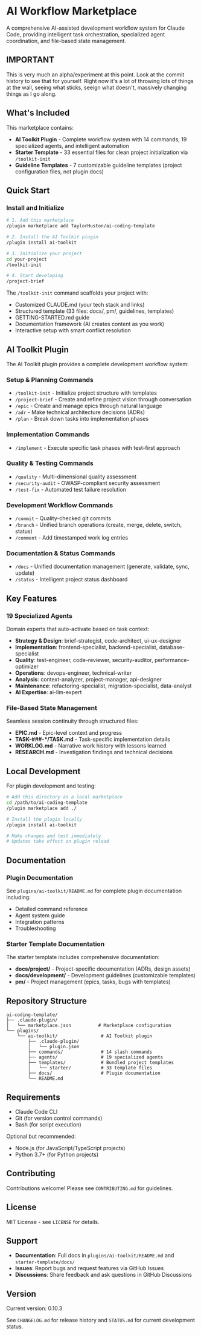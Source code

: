 # AI Workflow Marketplace

A comprehensive AI-assisted development workflow system for Claude Code, providing intelligent task orchestration, specialized agent coordination, and file-based state management.

## IMPORTANT
This is very much an alpha/experiment at this point. Look at the commit history to see that for yourself. Right now it's a lot of throwing lots of things at the wall, seeing what sticks, seeign what doesn't, massively changing things as I go along.

## What's Included

This marketplace contains:

- **AI Toolkit Plugin** - Complete workflow system with 14 commands, 19 specialized agents, and intelligent automation
- **Starter Template** - 33 essential files for clean project initialization via `/toolkit-init`
- **Guideline Templates** - 7 customizable guideline templates (project configuration files, not plugin docs)

## Quick Start

### Install and Initialize

```bash
# 1. Add this marketplace
/plugin marketplace add TaylorHuston/ai-coding-template

# 2. Install the AI Toolkit plugin
/plugin install ai-toolkit

# 3. Initialize your project
cd your-project
/toolkit-init

# 4. Start developing
/project-brief
```

The `/toolkit-init` command scaffolds your project with:
- Customized CLAUDE.md (your tech stack and links)
- Structured template (33 files: docs/, pm/, guidelines, templates)
- GETTING-STARTED.md guide
- Documentation framework (AI creates content as you work)
- Interactive setup with smart conflict resolution

## AI Toolkit Plugin

The AI Toolkit plugin provides a complete development workflow system:

### Setup & Planning Commands

- `/toolkit-init` - Initialize project structure with templates
- `/project-brief` - Create and refine project vision through conversation
- `/epic` - Create and manage epics through natural language
- `/adr` - Make technical architecture decisions (ADRs)
- `/plan` - Break down tasks into implementation phases

### Implementation Commands

- `/implement` - Execute specific task phases with test-first approach

### Quality & Testing Commands

- `/quality` - Multi-dimensional quality assessment
- `/security-audit` - OWASP-compliant security assessment
- `/test-fix` - Automated test failure resolution

### Development Workflow Commands

- `/commit` - Quality-checked git commits
- `/branch` - Unified branch operations (create, merge, delete, switch, status)
- `/comment` - Add timestamped work log entries

### Documentation & Status Commands

- `/docs` - Unified documentation management (generate, validate, sync, update)
- `/status` - Intelligent project status dashboard

## Key Features

### 19 Specialized Agents

Domain experts that auto-activate based on task context:

- **Strategy & Design**: brief-strategist, code-architect, ui-ux-designer
- **Implementation**: frontend-specialist, backend-specialist, database-specialist
- **Quality**: test-engineer, code-reviewer, security-auditor, performance-optimizer
- **Operations**: devops-engineer, technical-writer
- **Analysis**: context-analyzer, project-manager, api-designer
- **Maintenance**: refactoring-specialist, migration-specialist, data-analyst
- **AI Expertise**: ai-llm-expert

### File-Based State Management

Seamless session continuity through structured files:

- **EPIC.md** - Epic-level context and progress
- **TASK-###-*/TASK.md** - Task-specific implementation details
- **WORKLOG.md** - Narrative work history with lessons learned
- **RESEARCH.md** - Investigation findings and technical decisions

## Local Development

For plugin development and testing:

```bash
# Add this directory as a local marketplace
cd /path/to/ai-coding-template
/plugin marketplace add ./

# Install the plugin locally
/plugin install ai-toolkit

# Make changes and test immediately
# Updates take effect on plugin reload
```

## Documentation

### Plugin Documentation

See `plugins/ai-toolkit/README.md` for complete plugin documentation including:

- Detailed command reference
- Agent system guide
- Integration patterns
- Troubleshooting

### Starter Template Documentation

The starter template includes comprehensive documentation:

- **docs/project/** - Project-specific documentation (ADRs, design assets)
- **docs/development/** - Development guidelines (customizable templates)
- **pm/** - Project management (epics, tasks, bugs with templates)

## Repository Structure

```
ai-coding-template/
├── .claude-plugin/
│   └── marketplace.json          # Marketplace configuration
└── plugins/
    └── ai-toolkit/                # AI Toolkit plugin
        ├── .claude-plugin/
        │   └── plugin.json
        ├── commands/              # 14 slash commands
        ├── agents/                # 19 specialized agents
        ├── templates/             # Bundled project templates
        │   └── starter/           # 33 template files
        ├── docs/                  # Plugin documentation
        └── README.md
```

## Requirements

- Claude Code CLI
- Git (for version control commands)
- Bash (for script execution)

Optional but recommended:

- Node.js (for JavaScript/TypeScript projects)
- Python 3.7+ (for Python projects)

## Contributing

Contributions welcome! Please see `CONTRIBUTING.md` for guidelines.

## License

MIT License - see `LICENSE` for details.

## Support

- **Documentation**: Full docs in `plugins/ai-toolkit/README.md` and `starter-template/docs/`
- **Issues**: Report bugs and request features via GitHub Issues
- **Discussions**: Share feedback and ask questions in GitHub Discussions

## Version

Current version: 0.10.3

See `CHANGELOG.md` for release history and `STATUS.md` for current development status.
